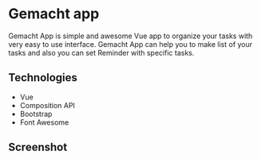 # Gemacht app

Gemacht App is simple and awesome Vue app to organize your tasks with very easy to use interface. Gemacht App can help you to make list of your tasks and also you can set Reminder with specific tasks.

## Technologies

- Vue
- Composition API
- Bootstrap
- Font Awesome

## Screenshot
